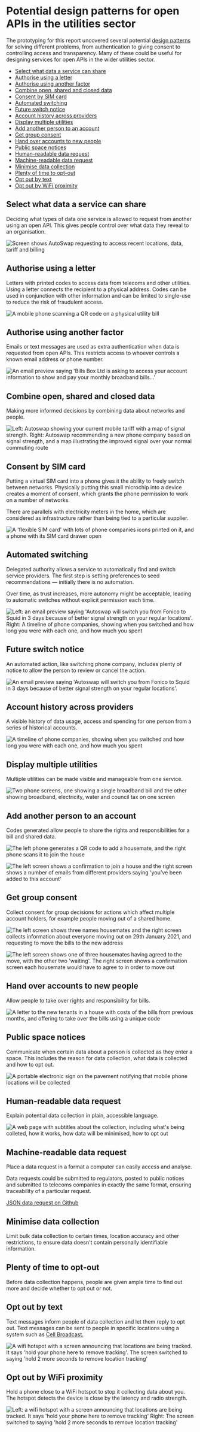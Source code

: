 # Potential design patterns for open APIs in the utilities sector

The prototyping for this report uncovered several potential [design patterns](https://catalogue.projectsbyif.com) for solving different problems, from authentication to giving consent to controlling access and transparency. Many of these could be useful for designing services for open APIs in the wider utilities sector.

* [Select what data a service can share](#selectwhatdataaservicecanshare)
* [Authorise using a letter](#authoriseusingaletter)
* [Authorise using another factor](#authoriseusinganotherfactor)
* [Combine open, shared and closed data](#combineopensharedandcloseddata)
* [Consent by SIM card](#consentbysimcard)
* [Automated switching](#automatedswitching)
* [Future switch notice](#futureswitchnotice)
* [Account history across providers](#accounthistoryacrossproviders)
* [Display multiple utilities](#displaymultipleutilities)
* [Add another person to an account](#addanotherpersontoanaccount)
* [Get group consent](#getgroupconsent)
* [Hand over accounts to new people](#handoveraccountstonewpeople)
* [Public space notices](#publicspacenotices)
* [Human-readable data request](#humanreadabledatarequest)
* [Machine-readable data request](#machinereadabledatarequest)
* [Minimise data collection](#minimisedatacollection)
* [Plenty of time to opt-out](#plentyoftimetooptout)
* [Opt out by text](#optoutbytext)
* [Opt out by WiFi proximity](#optoutbywifiproximity)

## Select what data a service can share

Deciding what types of data one service is allowed to request from another using an open API. This gives people control over what data they reveal to an organisation.

![Screen shows AutoSwap requesting to access recent locations, data, tariff and billing](https://s3-eu-west-1.amazonaws.com/projectsbyif.com/longform/openapis.projectsbyif.com/Pattern_select_what_data_a_service-can_share.jpg)

## Authorise using a letter

Letters with printed codes to access data from telecoms and other utilities. Using a letter connects the recipient to a physical address. Codes can be used in conjunction with other information and can be limited to single-use to reduce the risk of fraudulent access.

![A mobile phone scanning a QR code on a physical utility bill](https://s3-eu-west-1.amazonaws.com/projectsbyif.com/longform/openapis.projectsbyif.com/BillsBox-scan-letter_v1.jpg)

## Authorise using another factor

Emails or text messages are used as extra authentication when data is requested from open APIs. This restricts access to whoever controls a known email address or phone number.

![An email preview saying 'Bills Box Ltd is asking to access your account information to show and pay your monthly broadband bills...'](https://s3-eu-west-1.amazonaws.com/projectsbyif.com/longform/openapis.projectsbyif.com/BillsBox_screen-8_v1.jpg)

## Combine open, shared and closed data

Making more informed decisions by combining data about networks and people.

![Left: Autoswap showing your current mobile tariff with a map of signal strength. Right: Autoswap recommending a new phone company based on signal strength, and a map illustrating the improved signal over your normal commuting route](https://s3-eu-west-1.amazonaws.com/projectsbyif.com/longform/openapis.projectsbyif.com/AutoSwap_screen-67_v2.jpg)

## Consent by SIM card

Putting a virtual SIM card into a phone gives it the ability to freely switch between networks. Physically putting this small microchip into a device creates a moment of consent, which grants the phone permission to work on a number of networks.

There are parallels with electricity meters in the home, which are considered as infrastructure rather than being tied to a particular supplier.


![A 'flexible SIM card' with lots of phone companies icons printed on it, and a phone with its SIM card drawer open](https://s3-eu-west-1.amazonaws.com/projectsbyif.com/longform/openapis.projectsbyif.com/Flexible-SIM-card_v1.jpg)

## Automated switching

Delegated authority allows a service to automatically find and switch service providers. The first step is setting preferences to seed recommendations &mdash; initially there is no automation.

Over time, as trust increases, more autonomy might be acceptable, leading to automatic switches without explicit permission each time.

![Left: an email preview saying 'Autoswap will switch you from Fonico to Squid in 3 days because of better signal strength on your regular locations'. Right: A timeline of phone companies, showing when you switched and how long you were with each one, and how much you spent](https://s3-eu-west-1.amazonaws.com/projectsbyif.com/longform/openapis.projectsbyif.com/AutoSwap_screen-89_v2.jpg)

## Future switch notice

An automated action, like switching phone company, includes plenty of notice to allow the person to review or cancel the action.

![An email preview saying 'Autoswap will switch you from Fonico to Squid in 3 days because of better signal strength on your regular locations'.](https://s3-eu-west-1.amazonaws.com/projectsbyif.com/longform/openapis.projectsbyif.com/Pattern_future_switch_notice.jpg)

## Account history across providers

A visible history of data usage, access and spending for one person from a series of historical accounts.

![A timeline of phone companies, showing when you switched and how long you were with each one, and how much you spent](https://s3-eu-west-1.amazonaws.com/projectsbyif.com/longform/openapis.projectsbyif.com/Pattern_account_history_across_providers.jpg)

## Display multiple utilities

Multiple utilities can be made visible and manageable from one service.

![Two phone screens, one showing a single broadband bill and the other showing broadband, electricity, water and council tax on one screen](https://s3-eu-west-1.amazonaws.com/projectsbyif.com/longform/openapis.projectsbyif.com/BillsBox_screen-23_v1.jpg)

## Add another person to an account

Codes generated allow people to share the rights and responsibilities for a bill and shared data.

![The left phone generates a QR code to add a housemate, and the right phone scans it to join the house](https://s3-eu-west-1.amazonaws.com/projectsbyif.com/longform/openapis.projectsbyif.com/BillsBox_screen-45_v1.jpg)

![The left screen shows a confirmation to join a house and the right screen shows a number of emails from different providers saying 'you've been added to this account'](https://s3-eu-west-1.amazonaws.com/projectsbyif.com/longform/openapis.projectsbyif.com/BillsBox_screen-67_v1.jpg)

## Get group consent

Collect consent for group decisions for actions which affect multiple account holders, for example people moving out of a shared home.

![The left screen shows three names housemates and the right screen collects information about everyone moving out on 29th January 2021, and requesting to move the bills to the new address](https://s3-eu-west-1.amazonaws.com/projectsbyif.com/longform/openapis.projectsbyif.com/BillsBox_screen-910_v1.jpg)

![The left screen shows one of three housemates having agreed to the move, with the other two 'waiting'. The right screen shows a confirmation screen each housemate would have to agree to in order to move out](https://s3-eu-west-1.amazonaws.com/projectsbyif.com/longform/openapis.projectsbyif.com/BillsBox_screen-1112_v1.jpg)

## Hand over accounts to new people

Allow people to take over rights and responsibility for bills.

![A letter to the new tenants in a house with costs of the bills from previous months, and offering to take over the bills using a unique code](https://s3-eu-west-1.amazonaws.com/projectsbyif.com/longform/openapis.projectsbyif.com/BillsBox-setup-bills-letter_v1.jpg)


## Public space notices

Communicate when certain data about a person is collected as  they enter a space. This includes the reason for data collection, what data is collected and how to opt out.

![A portable electronic sign on the pavement notifying that mobile phone locations will be collected](https://s3-eu-west-1.amazonaws.com/projectsbyif.com/longform/openapis.projectsbyif.com/variable-message-signs_v2.gif)

## Human-readable data request

Explain potential data collection in plain, accessible language.

![A web page with subtitles about the collection, including what's being colleted, how it works, how data will be minimised, how to opt out](https://s3-eu-west-1.amazonaws.com/projectsbyif.com/longform/openapis.projectsbyif.com/Pattern_human-readable_data_request.jpg)

## Machine-readable data request

Place  a data request in a format a computer can easily access and analyse.

Data requests could be submitted to regulators, posted to public notices and submitted to telecoms companies in exactly the same format, ensuring traceability of a particular request.


[JSON data request on Github](https://gist.githubusercontent.com/paulfurley/21ac195a66803588a27870f634dfef02/raw/428a6aebd1f5879275ad4225ce09a294bc821212/collection_request.json)

## Minimise data collection

Limit bulk data collection to certain times, location accuracy and other restrictions, to ensure data doesn't contain personally identifiable information.

## Plenty of time to opt-out

Before data collection happens, people are given ample time to find out more and decide whether to opt out or not.

## Opt out by text

Text messages inform people of data collection and let them reply to opt out. Text messages can be sent to people in specific locations using a system such as [Cell Broadcast.](https://en.wikipedia.org/wiki/Cell_Broadcast)


![A wifi hotspot with a screen announcing that locations are being tracked. It says 'hold your phone here to remove tracking'. The screen switched to saying 'hold 2 more seconds to remove location tracking'](https://s3-eu-west-1.amazonaws.com/projectsbyif.com/longform/openapis.projectsbyif.com/bus-stop-ad_v1.gif)

## Opt out by WiFi proximity

Hold a phone close to a WiFi hotspot to stop it collecting data about you. The hotspot detects the device is close by the latency and radio strength.

![Left: a wifi hotspot with a screen announcing that locations are being tracked. It says 'hold your phone here to remove tracking' Right: The screen switched to saying 'hold 2 more seconds to remove location tracking'](https://s3-eu-west-1.amazonaws.com/projectsbyif.com/longform/openapis.projectsbyif.com/data-for-research-campaigns-4.png)
